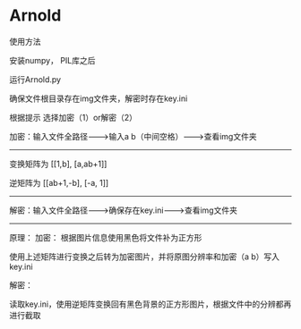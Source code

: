 # Arnold

使用方法

安装numpy， PIL库之后

运行Arnold.py 

确保文件根目录存在img文件夹，解密时存在key.ini

根据提示 选择加密（1）or解密（2）

加密：输入文件全路径--->输入a b（中间空格）--->查看img文件夹

-------------
变换矩阵为
[[1,b],
[a,ab+1]]

逆矩阵为
[[ab+1,-b],
[-a, 1]]

-------------
解密：输入文件全路径--->确保存在key.ini--->查看img文件夹

-------------

原理：
加密：
根据图片信息使用黑色将文件补为正方形

使用上述矩阵进行变换之后转为加密图片，并将原图分辨率和加密（a b）写入key.ini

解密：

读取key.ini，使用逆矩阵变换回有黑色背景的正方形图片，根据文件中的分辨都再进行截取

